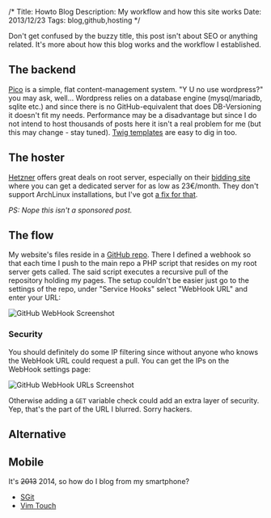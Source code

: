 /*
Title: Howto Blog
Description: My workflow and how this site works
Date: 2013/12/23
Tags: blog,github,hosting
*/

Don't get confused by the buzzy title, this post isn't about SEO or anything related. It's more about how this blog works and the workflow I established.

## The backend

[Pico](http://pico.dev7studios.com "Pico's homepage") is a simple, flat content-management system. "Y U no use wordpress?" you may ask, well... Wordpress relies on a database engine (mysql/mariadb, sqlite etc.) and since there is no GitHub-equivalent that does DB-Versioning it doesn't fit my needs.
Performance may be a disadvantage but since I do not intend to host thousands of posts here it isn't a real problem for me (but this may change - stay tuned).
[Twig templates](http://twig.sensiolabs.org/ "Twig's homepage") are easy to dig in too.

## The hoster

[Hetzner](http://hetzner.de "Hetzner homepage") offers great deals on root server, especially on their [bidding site](https://robot.your-server.de/order/market "Hetzner robot bidding") where you can get a dedicated server for as low as 23€/month. They don't support ArchLinux installations, but I've got [a fix for that](https://github.com/pschmitt/hetzner-arch "Install ArchLinux on a Hetzner root server").

_PS: Nope this isn't a sponsored post._

## The flow

My website's files reside in a [GitHub repo](https://github.com/pschmitt/schmitt.co/ "GitHub - schmitt.co"). There I defined a webhook so that each time I push to the main repo a PHP script that resides on my root server gets called. The said script executes a recursive pull of the repository holding my pages. The setup couldn't be easier just go to the settings of the repo, under "Service Hooks" select "WebHook URL" and enter your URL:

![GitHub WebHook Screenshot](%base_url%/content/howto-blog/img/gihub-webhook.png)

### Security

You should definitely do some IP filtering since without anyone who knows the WebHook URL could request a pull. You can get the IPs on the WebHook settings page:

![GitHub WebHook URLs Screenshot](%base_url%/content/howto-blog/img/github-webhook-urls.png)

Otherwise adding a `GET` variable check could add an extra layer of security. Yep, that's the part of the URL I blurred. Sorry hackers.

## Alternative



## Mobile

It's <del>2013</del> 2014, so how do I blog from my smartphone?

* [SGit](https://play.google.com/store/apps/details?id=me.sheimi.sgit "Play Store - SGit") 
* [Vim Touch](https://play.google.com/store/apps/details?id=net.momodalo.app.vimtouch "Play Store - Vim Touch")
